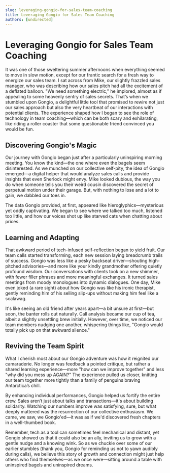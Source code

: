 ```yaml
---
slug: leveraging-gongio-for-sales-team-coaching
title: Leveraging Gongio for Sales Team Coaching
authors: [undirected]
---
```


# Leveraging Gongio for Sales Team Coaching

It was one of those sweltering summer afternoons when everything seemed to move in slow motion, except for our frantic search for a fresh way to energize our sales team. I sat across from Mike, our slightly frazzled sales manager, who was describing how our sales pitch had all the excitement of a deflated balloon. "We need something electric," he implored, almost as if appealing to some heavenly sentry of sales secrets. That’s when we stumbled upon Gongio, a delightful little tool that promised to rewire not just our sales approach but also the very heartbeat of our interactions with potential clients. The experience shaped how I began to see the role of technology in team coaching—which can be both scary and exhilarating, like riding a roller coaster that some questionable friend convinced you would be fun.

## Discovering Gongio's Magic

Our journey with Gongio began just after a particularly uninspiring morning meeting. You know the kind—the one where even the bagels seem disinterested. As we munched on our collective self-pity, the idea of Gongio emerged—a digital helper that would analyze sales calls and provide insights that even Sherlock might envy. Mike looked dubious, the way you do when someone tells you their weird cousin discovered the secret of perpetual motion under their garage. But, with nothing to lose and a lot to gain, we dabbled our toes in. 

The data Gongio provided, at first, appeared like hieroglyphics—mysterious yet oddly captivating. We began to see where we talked too much, listened too little, and how our voices shot up like starved cats when chatting about prices.

## Learning and Adapting

That awkward period of tech-infused self-reflection began to yield fruit. Our team calls started transforming, each new session laying breadcrumb trails of success. Gongio was less like a pesky backseat driver—shouting high-pitched advisories—and more like your kindly grandmother offering quietly profound wisdom. Our conversations with clients took on a new shimmer, with fewer filler phrases and more meaningful exchanges. It turned sales meetings from moody monologues into dynamic dialogues. One day, Mike even joked (a rare sight) about how Gongio was like his ironic therapist, gently reminding him of his selling slip-ups without making him feel like a scalawag.

It's like seeing an old friend after years apart—a bit unsure at first—but soon, the banter rolls out naturally. Call analysis became our cup of tea, albeit a slightly unsettling brew initially. However, over time, we noticed our team members nudging one another, whispering things like, "Gongio would totally pick up on that awkward silence."

## Reviving the Team Spirit

What I cherish most about our Gongio adventure was how it reignited our camaraderie. No longer was feedback a pointed critique, but rather a shared learning experience—more "how can we improve together" and less "why did you mess up AGAIN?" The experience pulled us closer, knitting our team together more tightly than a family of penguins braving Antarctica’s chill.

By enhancing individual performances, Gongio helped us fortify the entire crew. Sales aren’t just about talks and transactions—it's about building solidarity. Watching our numbers improve was satisfying, sure, but what deeply mattered was the resurrection of our collective enthusiasm. We came, we saw, we Gongio'ed—it was as if we'd discovered fresh chapters in a well-thumbed book.

Remember, tech as a tool can sometimes feel mechanical and distant, yet Gongio showed us that it could also be an ally, inviting us to grow with a gentle nudge and a knowing wink. So as we chuckle over some of our earlier stumbles (thank you, Gongio for reminding us not to yawn audibly during calls), we believe this story of growth and connection might just help others who find themselves—as we once were—sitting around a table with uninspired bagels and uninspired dreams.
